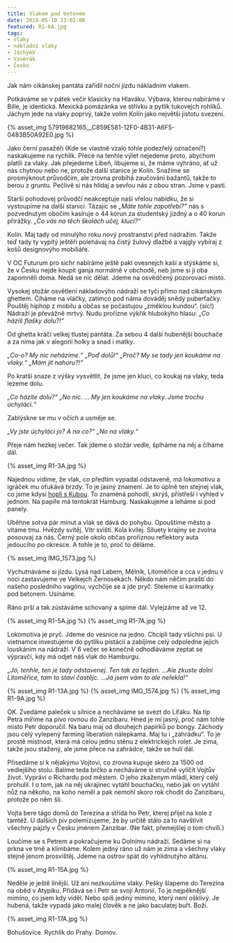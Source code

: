 ```yaml
---
title: Vlakem pod betonem
date: 2019-05-10 23:02:00
featured: R1-6A.jpg
tags:
- vlaky
- nákladní vlaky
- JáchymV
- Vaverák
- Česko
---
```

Jak nám cikánskej pantáta zařídil noční jízdu nákladnim vlakem.
<!-- more -->

Potkáváme se v pátek večír klasicky na Hlaváku. Výbava, kterou nabíráme v Bille, je identická. Mexická pomázánka ve střívku a pytlík tukovejch rohlíků. Jáchym jede na vlaky poprvý, takže volim Kolín jako největší jistotu svezení.

{% asset_img 57919682165__C859E581-12F0-4B31-A6F5-0483B50A92E0.jpg %}

Jako černí pasažéři (Kde se vlastně vzalo tohle podezřelý označení?) naskakujeme na rychlík. Přece na tenhle výlet nejedeme proto, abychom platili za vlaky. Jak přejedeme Libeň, libujeme si, že máme vyhráno, ať už nás chytnou nebo ne, protože další stanice je Kolín. Snažíme se prosmýknout průvodčím, ale zrovna probíhá zaučování bažantů, takže to berou z gruntu. Pečlivě si nás hlídaj a sevřou nás z obou stran. Jsme v pasti.

Starší pohodovej průvodčí neakceptuje naší vřelou nabídku, že si vystoupíme na další stanici. Tázajíc se _„Máte tohle zapotřebí?“_ nás s pozvednutym obočím kasíruje o 44 korun za studentský jízdný a o 40 korun přirážky. _„Co vás na těch školách učej, kluci?“_

Kolín. Maj tady od minulýho roku nový prostranství před nádražim. Takže teď tady ty vypitý ještěři polehávaj na čistý žulový dlažbě a vajgly vybíraj z košů designovýho mobiliáře.

V OC Futurum pro sichr nabíráme ještě pakl ovesnejch kaší a stýskáme si, že v Česku nejde koupit ganja normálně v obchodě, neb jsme si ji oba zapomněli doma. Nedá se nic dělat. Jdeme na osvědčený pozorovací místo.

Vysokej stožár osvětlení nákladovýho nádraží se tyčí přímo nad cikánskym ghettem. Číháme na vláčky, zatímco pod náma dováděj snědý puberťačky. Pouštěj hiphop z mobilu a občas se počastujou „změklou kundou“. (sic!) Nádraží je převážně mrtvý. Nudu prořízne výkřik hlubokýho hlasu: _„Co házíš flašky dolu?!“_

Od ghetta kráčí velkej tlustej pantáta. Za sebou 4 další hubenější bouchače a za nima jak v alegorii holky a snad i matky.

_„Co-o? My nic neházíme.“_
_„Poď dolů!“_
_„Proč? My se tady jen koukáme na vlaky.“_
_„Mám jít nahoru?!“_

Po kratší snaze z výšky vysvětlit, že jsme jen kluci, co koukaj na vlaky, teda lezeme dolu.

_„Co házíte dolu?“_
_„No nic. ... My jen koukáme na vlaky. Jsme trochu úchyláci.“_

Zablýskne se mu v očích a usměje se.

_„Vy jste úchyláci jo? A na co?“_
_„No na vlaky.“_

Přeje nám hezkej večer. Tak jdeme o stožár vedle, šplháme na něj a číháme dál.

{% asset_img R1-3A.jpg %}

Najednou vidíme, že vlak, co předtim vypadal odstaveně, má lokomotivu a igráček mu oťukává brzdy. To je jasný znamení. Je to úplně ten stejnej vlak, co jsme kdysi [hopli s Kubou](/Nakladnim-vlakem-do-Norimberku). To znamená pohodlí, skrýš, přístřeší i výhled v jednom. Na papíře má tentokrát Hamburg. Naskakujeme a leháme si pod panely.

Uběhne sotva pár minut a vlak se dává do pohybu. Opouštíme město a vítáme tmu. Hvězdy svítěj. Vítr sviští. Kola kvílej. Siluety krajiny se zvolna posouvaj za nás. Černý pole okolo občas proříznou reflektory auta jedoucího po okresce. A tohle je to, proč to děláme.

{% asset_img IMG_1573.jpg %}

Vychutnáváme si jízdu. Lysá nad Labem, Mělník, Litoměřice a cca v jednu v noci zastavujeme ve Velkejch Žernosekách. Někdo nám něčim praští do našeho posledního vagónu, vychčije se a jde pryč. Steleme si karimatky pod betonem. Usínáme.

Ráno prší a tak zústáváme schovaný a spíme dál. Vylejzáme až ve 12.

{% asset_img R1-5A.jpg %}
{% asset_img R1-7A.jpg %}

Lokomotiva je pryč. Jdeme do vesnice na jedno. Chcípli tady všichni psi. U vietnamce investujeme do pytlíku pistácií a zabíjíme celý odpoledne jejich louskánim na nádraží. V 6 večer se konečně odhodláváme zeptat se výpravčí, kdy má odjet náš vlak do Hamburgu.

_„Jó, tenhle, ten je tady odstavenej. Ten tak za tejden. ...Ale zkuste dolní Litoměřice, tam to staví častějc. …Já jsem vám to ale neřekla!“_

{% asset_img R1-13A.jpg %}
{% asset_img IMG_1574.jpg %}
{% asset_img R1-9A.jpg %}

OK. Zvedáme paleček u silnice a necháváme se svézt do Liťáku. Na tip Petra míříme na pivo rovnou do Zanzibaru. Hned je mi jasný, proč nám tohle místo Petr doporučil. Na baru maj od dlouhejch papírků po bongy. Záchody jsou celý vylepený farming liberation nálepkama. Maj tu i „zahrádku“. To je prostě místnost, která má celou jednu stěnu z elektrickejch rolet. Je zima, takže jsou stažený, ale jsme přece na zahrádce, takže se hulí dál.

Přisedáme si k nějakýmu Vojtovi, co zrovna kupuje skéro za 1500 od vedlejšího stolu. Balíme teda brčko a necháváme si stručně vylíčit Vojtův život. Vypráví o Richardu pod městem. O jeho zkaženym mládí, který celý prohulil. I o tom, jak na něj ukrajinec vytáhl bouchačku, nebo jak on vytáhl nůž na někoho, na koho neměl a pak nemohl skoro rok chodit do Zanzibaru, protože po něm šli.

Vojta bere tágo domů do Terezína a střídá ho Petr, kterej přijel na kole z tamtéž. U dalších piv polemizujeme, že by určitě stálo za to navštívit všechny pajzly v Česku jménem Zanzibar. (Ne fakt, přemejšlej o tom chvíli.) 

Loučíme se s Petrem a pokračujeme ku Dolnímu nádraží. Sedáme si na prkna ve tmě a klimbáme. Kolem jedný ráno už nám je zima a všechny vlaky stejně jenom prosvištěj. Jdeme na ostrov spát do vyhlídnutýho altánu. 

{% asset_img R1-15A.jpg %}

Neděle je ještě línější. Už ani nezkoušíme vlaky. Pešky šlapeme do Terezína na oběd v Atypiku. Přidává se i Petr se svojí Antonií. To je nejpěknější mimino, co jsem kdy viděl. Nebo spíš jediný mimino, který není ošklivý. Je hubená, takže vypadá jako malej člověk a ne jako baculatej buřt. Boží.

{% asset_img R1-17A.jpg %}

Bohušovice. Rychlík do Prahy. Domov.
